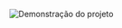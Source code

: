 <p align="center">
<img src=".github/preview.png" alt="Demonstração do projeto" widht="100%" />
</p>